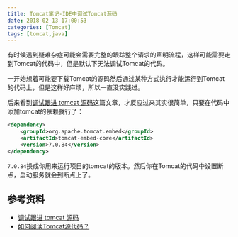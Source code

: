 ```yaml
---
title: Tomcat笔记-IDE中调试Tomcat源码
date: 2018-02-13 17:00:53
categories: [Tomcat]
tags: [tomcat,java]
---
```


有时候遇到疑难杂症可能会需要完整的跟踪整个请求的声明流程，这样可能需要走到Tomcat的代码中，但是默认下无法调试Tomcat的代码。

<!-- more -->

一开始想着可能要下载Tomcat的源码然后通过某种方式执行才能运行到Tomcat的代码上，但是这样好麻烦，所以一直没实践过。

后来看到[调试跟进 tomcat 源码](http://alphahinex.github.io/2015/10/14/how-to-debug-into-tomcat-sources)这篇文章，才反应过来其实很简单，只要在代码中添加tomcat的依赖就行了：

```xml
<dependency>
    <groupId>org.apache.tomcat.embed</groupId>
    <artifactId>tomcat-embed-core</artifactId>
    <version>7.0.84</version>
</dependency>
```

`7.0.84`换成你用来运行项目的tomcat的版本。然后你在Tomcat的代码中设置断点，启动服务就会到断点上了。

## 参考资料
- [调试跟进 tomcat 源码](http://alphahinex.github.io/2015/10/14/how-to-debug-into-tomcat-sources)
- [如何阅读Tomcat源代码？](https://www.zhihu.com/question/19910358)
